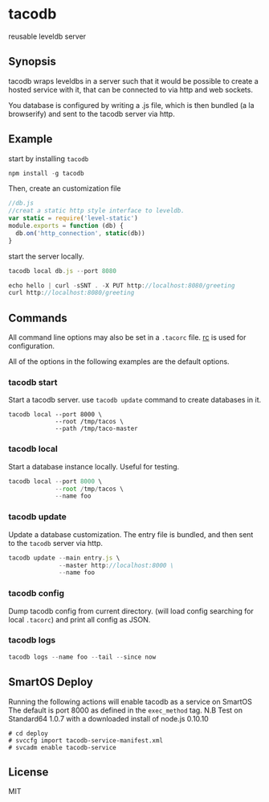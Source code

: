 # tacodb

reusable leveldb server

## Synopsis

tacodb wraps leveldbs in a server such that it would be possible
to create a hosted service with it, that can be connected to via
http and web sockets.

You database is configured by writing a .js file, which is then
bundled (a la browserify) and sent to the tacodb server via http.

## Example

start by installing `tacodb`

``` js
npm install -g tacodb
```

Then, create an customization file

``` js
//db.js
//creat a static http style interface to leveldb.
var static = require('level-static')
module.exports = function (db) {
  db.on('http_connection', static(db))
}
```

start the server locally.

``` js
tacodb local db.js --port 8080
```

``` js
echo hello | curl -sSNT . -X PUT http://localhost:8080/greeting
curl http://localhost:8080/greeting
```

## Commands

All command line options may also be set in a 
`.tacorc` file. [rc](https://github.com/dominictarr/rc) is used
for configuration.

All of the options in the following examples are the default options.

### tacodb start

Start a tacodb server.
use `tacodb update` command to create databases in it.

```
tacodb local --port 8000 \
             --root /tmp/tacos \
             --path /tmp/taco-master
```

### tacodb local

Start a database instance locally. Useful for testing.

``` js
tacodb local --port 8000 \
             --root /tmp/tacos \
             --name foo
```

### tacodb update

Update a database customization. The entry file is bundled,
and then sent to the `tacodb` server via http.

``` js
tacodb update --main entry.js \
              --master http://localhost:8000 \
              --name foo
```

### tacodb config

Dump tacodb config from current directory.
(will load config searching for local `.tacorc`)
and print all config as JSON.

### tacodb logs



``` js
tacodb logs --name foo --tail --since now
```

## SmartOS Deploy 

Running the following actions will enable tacodb as a service on SmartOS
The default is port 8000 as defined in the ```exec_method``` tag.
N.B Test on Standard64 1.0.7 with a downloaded install of node.js 0.10.10 

```
# cd deploy
# svccfg import tacodb-service-manifest.xml 
# svcadm enable tacodb-service
```

## License

MIT
